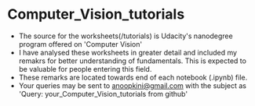 # Computer_Vision_tutorials

- The source for the worksheets(/tutorials) is Udacity's nanodegree program offered on 'Computer Vision'
- I have analysed these worksheets in greater detail and included my remakrs for better understanding of fundamentals. This is expected to be valuable for people entering this field. 
- These remarks are located towards end of each notebook (.ipynb) file.
- Your queries may be sent to anoopkini@gmail.com with the subject as 'Query: your_Computer_Vision_tutorials from github'
